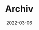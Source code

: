 ---
title: "Archiv"
date: 2022-03-06
layout: "archives"
slug: "archiv"
menu:
    main:
        weight: 2
        params: 
            icon: archives
---